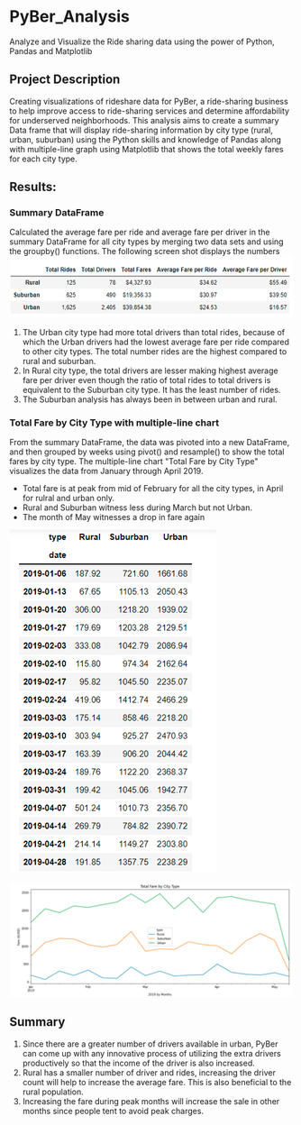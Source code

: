 # PyBer_Analysis
Analyze and Visualize the Ride sharing data using the power of Python, Pandas and Matplotlib


## Project Description
Creating visualizations of rideshare data for PyBer, a ride-sharing business to help improve access to ride-sharing services and determine affordability for underserved neighborhoods. This analysis aims to create a summary Data frame that will display ride-sharing information by city type (rural, urban, suburban) using the Python skills and knowledge of Pandas along with multiple-line graph using Matplotlib that shows the total weekly fares for each city type.



## Results:

### Summary DataFrame
Calculated the average fare per ride and average fare per driver in the summary DataFrame for all city types by merging two data sets and using the groupby() functions. The following screen shot displays the numbers
![Summary](https://github.com/ashwinihegde28/PyBer_Analysis/blob/main/Resources/FormattedPyberSummary.PNG) <br>

1. The Urban city type had more total drivers than total rides, because of which the Urban drivers had the lowest average fare per ride compared to other city types. The total number rides are the highest compared to rural and suburban.
2. In Rural city type, the total drivers are lesser making highest average fare per driver even though the ratio of total rides to total drivers is equivalent to the Suburban city type. It has the least number of rides.
3. The Suburban analysis has always been in between urban and rural. 



### Total Fare by City Type with multiple-line chart

From the summary DataFrame, the data was pivoted into a new DataFrame, and then grouped by weeks using pivot() and resample() to show the total fares by city type. The multiple-line chart "Total Fare by City Type" visualizes the data from January through April 2019.
 - Total fare is at peak from mid of February for all the city types, in April for rulral and urban only.
 - Rural and Suburban witness less during March but not Urban. 
 - The month of May witnesses a drop in fare again
 

![ResampledDf](https://github.com/ashwinihegde28/PyBer_Analysis/blob/main/Resources/ResampledDf.PNG) <br>




![PyBerGraph](https://github.com/ashwinihegde28/PyBer_Analysis/blob/main/Resources/PyBerGraph.PNG) <br>

## Summary
1. Since there are a greater number of drivers available in urban, PyBer can come up with any innovative process of utilizing the extra drivers productively so that the income of the driver is also increased.
2. Rural has a smaller number of driver and rides, increasing the driver count will help to increase the average fare. This is also beneficial to the rural population.
3. Increasing the fare during peak months will increase the sale in other months since people tent to avoid peak charges.
